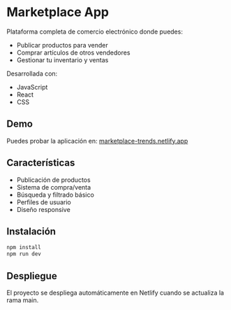# Marketplace App

Plataforma completa de comercio electrónico donde puedes:
- Publicar productos para vender
- Comprar artículos de otros vendedores
- Gestionar tu inventario y ventas

Desarrollada con:
- JavaScript
- React
- CSS

## Demo
Puedes probar la aplicación en: [marketplace-trends.netlify.app](https://marketplace-trends.netlify.app/)

## Características
- Publicación de productos
- Sistema de compra/venta
- Búsqueda y filtrado básico
- Perfiles de usuario
- Diseño responsive

## Instalación
```bash
npm install
npm run dev
```

## Despliegue
El proyecto se despliega automáticamente en Netlify cuando se actualiza la rama main.
